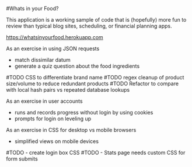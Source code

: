 #Whats in your Food?

This application is a working sample of code that is (hopefully) more fun to review than typical blog sites, scheduling, or financial planning apps.

https://whatsinyourfood.herokuapp.com

As an exercise in using JSON requests
- match dissimilar datum
- generate a quiz question about the food ingredients

#TODO CSS to differentiate brand name
#TODO regex cleanup of product size/volume to reduce redundant products
#TODO Refactor to compare with local hash pairs vs repeated database lookups

As an exercise in user accounts
- runs and records progress without login by using cookies
- prompts for login on leveling up

As an exercise in CSS for desktop vs mobile browsers
- simplified views on mobile devices

#TODO - create login box CSS
#TODO - Stats page needs custom CSS for form submits

